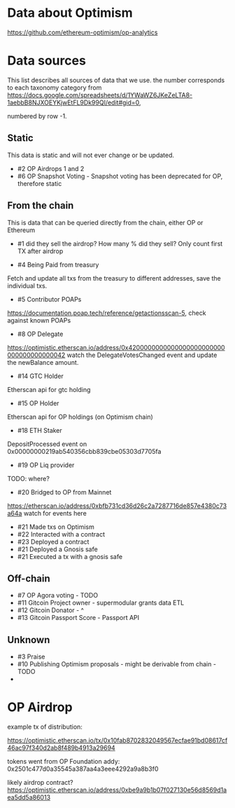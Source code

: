 # Data about Optimism

https://github.com/ethereum-optimism/op-analytics

# Data sources

This list describes all sources of data that we use. the number corresponds to each taxonomy category from https://docs.google.com/spreadsheets/d/1YWaWZ6JKeZeLTA8-1aebbB8NJXOEYKjwEtFL9Dk99QI/edit#gid=0,

numbered by row -1.

## Static

This data is static and will not ever change or be updated.

- #2 OP Airdrops 1 and 2
- #6 OP Snapshot Voting - Snapshot voting has been deprecated for OP, therefore static

## From the chain

This is data that can be queried directly from the chain, either OP or Ethereum

- #1 did they sell the airdrop? How many % did they sell? Only count first TX after airdrop

- #4 Being Paid from treasury

Fetch and update all txs from the treasury to different addresses, save the individual txs.

- #5 Contributor POAPs

https://documentation.poap.tech/reference/getactionsscan-5, check against known POAPs

- #8 OP Delegate

https://optimistic.etherscan.io/address/0x4200000000000000000000000000000000000042 watch the DelegateVotesChanged event and update the newBalance amount.

- #14 GTC Holder

Etherscan api for gtc holding

- #15 OP Holder

Etherscan api for OP holdings (on Optimism chain)

- #18 ETH Staker

DepositProcessed event on 0x00000000219ab540356cbb839cbe05303d7705fa

- #19 OP Liq provider

TODO: where?

- #20 Bridged to OP from Mainnet

https://etherscan.io/address/0xbfb731cd36d26c2a7287716de857e4380c73a64a watch for events here

- #21 Made txs on Optimism
- #22 Interacted with a contract
- #23 Deployed a contract
- #21 Deployed a Gnosis safe
- #21 Executed a tx with a gnosis safe

## Off-chain

- #7 OP Agora voting - TODO
- #11 Gitcoin Project owner - supermodular grants data ETL
- #12 Gitcoin Donator - ^
- #13 Gitcoin Passport Score - Passport API

## Unknown

- #3 Praise
- #10 Publishing Optimism proposals - might be derivable from chain - TODO
-
# OP Airdrop

example tx of distribution:

https://optimistic.etherscan.io/tx/0x10fab8702832049567ecfae91bd08617cf46ac97f340d2ab8f489b4913a29694

tokens went from OP Foundation addy: 0x2501c477d0a35545a387aa4a3eee4292a9a8b3f0

likely airdrop contract?  https://optimistic.etherscan.io/address/0xbe9a9b1b07f027130e56d8569d1aea5dd5a86013
